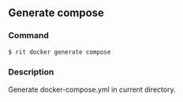 ## Generate compose

### Command
```bash
$ rit docker generate compose
```

### Description
Generate docker-compose.yml in current directory.